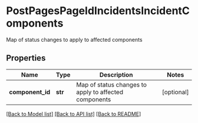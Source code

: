 # PostPagesPageIdIncidentsIncidentComponents

Map of status changes to apply to affected components
## Properties
Name | Type | Description | Notes
------------ | ------------- | ------------- | -------------
**component_id** | **str** | Map of status changes to apply to affected components | [optional] 

[[Back to Model list]](../README.md#documentation-for-models) [[Back to API list]](../README.md#documentation-for-api-endpoints) [[Back to README]](../README.md)


